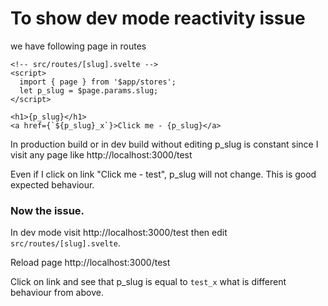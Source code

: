 # To show dev mode reactivity issue

we have following page in routes

```svelte
<!-- src/routes/[slug].svelte -->
<script>
  import { page } from '$app/stores';
  let p_slug = $page.params.slug;
</script>

<h1>{p_slug}</h1>
<a href={`${p_slug}_x`}>Click me - {p_slug}</a>
```

In production build or in dev build without editing
p_slug is constant since I visit any page like http://localhost:3000/test

Even if I click on link "Click me - test", p_slug will not change.
This is good expected behaviour.

### Now the issue.

In dev mode visit http://localhost:3000/test then edit `src/routes/[slug].svelte`.

Reload page http://localhost:3000/test

Click on link and see that p_slug is equal to `test_x` what is different behaviour from above.
